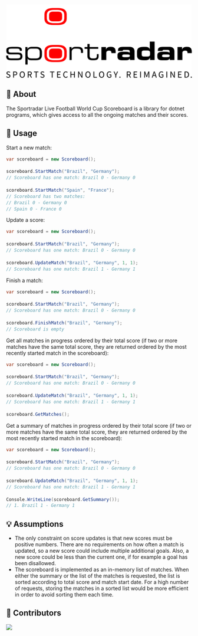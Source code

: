 ![Header](./Resources/Sportradar-Brand-Line_Color_White.svg#gh-dark-mode-only)
![Header](./Resources/Sportradar-Brand-Line_Color_Black.svg#gh-light-mode-only)

## 📖 About 
The Sportradar Live Football World Cup Scoreboard is a library for dotnet programs, which gives access to all the ongoing matches and their scores.

## 🚀 Usage
Start a new match:
```C#
var scoreboard = new Scoreboard();

scoreboard.StartMatch("Brazil", "Germany");
// Scoreboard has one match: Brazil 0 - Germany 0

scoreboard.StartMatch("Spain", "France");
// Scoreboard has two matches:
// Brazil 0 - Germany 0
// Spain 0 - France 0
```

Update a score:
```C#
var scoreboard = new Scoreboard();

scoreboard.StartMatch("Brazil", "Germany");
// Scoreboard has one match: Brazil 0 - Germany 0

scoreboard.UpdateMatch("Brazil", "Germany", 1, 1);
// Scoreboard has one match: Brazil 1 - Germany 1
```

Finish a match:
```C#
var scoreboard = new Scoreboard();

scoreboard.StartMatch("Brazil", "Germany");
// Scoreboard has one match: Brazil 0 - Germany 0

scoreboard.FinishMatch("Brazil", "Germany");
// Scoreboard is empty
```

Get all matches in progress ordered by their total score (if two or more matches have the same total score, they are returned ordered by the most recently started match in the scoreboard):
```C#
var scoreboard = new Scoreboard();

scoreboard.StartMatch("Brazil", "Germany");
// Scoreboard has one match: Brazil 0 - Germany 0

scoreboard.UpdateMatch("Brazil", "Germany", 1, 1);
// Scoreboard has one match: Brazil 1 - Germany 1

scoreboard.GetMatches();
```

Get a summary of matches in progress ordered by their total score (if two or more matches have the same total score, they are returned ordered by the most recently started match in the scoreboard):
```C#
var scoreboard = new Scoreboard();

scoreboard.StartMatch("Brazil", "Germany");
// Scoreboard has one match: Brazil 0 - Germany 0

scoreboard.UpdateMatch("Brazil", "Germany", 1, 1);
// Scoreboard has one match: Brazil 1 - Germany 1

Console.WriteLine(scoreboard.GetSummary());
// 1. Brazil 1 - Germany 1
```

## 💡 Assumptions
* The only constraint on score updates is that new scores must be positive numbers. There are no requirements on how often a match is updated, so a new score could include multiple additional goals. Also, a new score could be less than the current one, if for example a goal has been disallowed.
* The scoreboard is implemented as an in-memory list of matches. When either the summary or the list of the matches is requested, the list is sorted according to total score and match start date. For a high number of requests, storing the matches in a sorted list would be more efficient in order to avoid sorting them each time.

## 👯 Contributors
<a href="https://github.com/dilico">
  <img src="https://github.com/dilico.png" width="40px;"/>
</a>